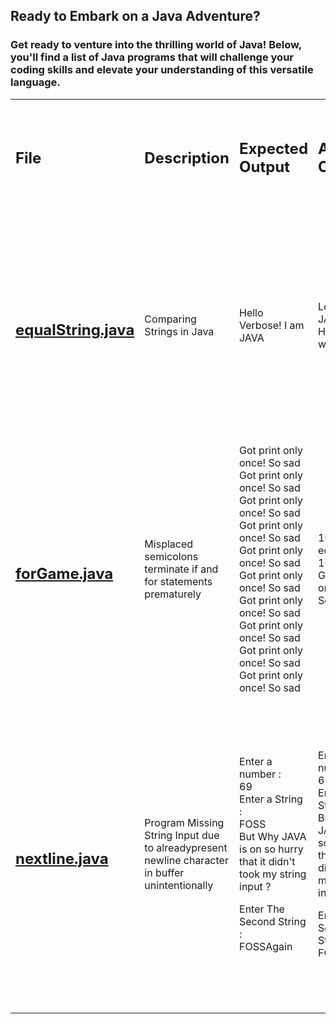 <!-- Table Of Content for Java Folder -->

## Ready to Embark on a Java Adventure?
### Get ready to venture into the thrilling world of Java! Below, you'll find a list of Java programs that will challenge your coding skills and elevate your understanding of this versatile language.
<table>
   <tbody>
      <tr>
         <td>
            <h2>File</h2>
         </td>
         <td>
            <h2>Description</h2>
         </td>
         <td>
            <h2>Expected Output</h2>
         </td>
         <td>
            <h2>Actual Output</h2>
         </td>
         <td>
            <h2>Explanation</h2>
         </td>
         <td>
            <h2>Same code in other language</h2>
         </td>
      </tr>
      <tr>
         <td>
            <h2><a href="https://github.com/rootCircle/WhyTheHeck/blob/main/Java/equalString.java">equalString.java</a></h2>
         </td>
         <td>Comparing Strings in Java</td>
         <td>Hello Verbose! I am JAVA</td>
         <td>Love JAVA! Hate world</td>
         <td>
            <p><strong>String is an object in Java.</strong></p>
            <p>The '==' operator compares memory references for objects, including strings. To compare the content of strings, use the '.equals()' method, whereas for other data types, '==' compares their values.</p>
         </td>
         <td>&nbsp;</td>
      </tr>
      <tr>
         <td>
            <h2><a href="https://github.com/rootCircle/WhyTheHeck/blob/main/Java/forGame.java">forGame.java</a></h2>
         </td>
         <td>Misplaced semicolons terminate if and for statements prematurely</td>
         <td>Got print only once! So sad<br>Got print only once! So sad<br>Got print only once! So sad<br>Got print only once! So sad<br>Got print only once! So sad<br>Got print only once! So sad<br>Got print only once! So sad<br>Got print only once! So sad<br>Got print only once! So sad<br>Got print only once! So sad</td>
         <td>10 is not equal to 10<br>Got print only once! So sad</td>
         <td>The semicolons (;) immediately following the if statement and the for loop act as terminators for those statements, causing them to execute without any associated block. Consequently, the code inside the curly braces is treated as a separate, unrelated block of code, which is why it executes unconditionally.</td>
         <td>&nbsp;</td>
      </tr>
      <tr>
         <td>
            <h2><a href="https://github.com/rootCircle/WhyTheHeck/blob/main/Java/nextline.java">nextline.java</a></h2>
         </td>
         <td>Program Missing String Input due to alreadypresent newline character in buffer unintentionally</td>
         <td>
            <p>Enter a number :<br>69<br>Enter a String :<br>FOSS<br>But Why JAVA is on so hurry that it didn't took my string input ?</p>
            <p>Enter The Second String :<br>FOSSAgain</p>
         </td>
         <td>
            <p>Enter a number :<br>69<br>Enter a String :<br>But Why JAVA is on so hurry that it didn't took my string input ?</p>
            <p>Enter The Second String :<br>FOSS</p>
         </td>
         <td>When you use sc.nextInt() to read an integer input, it consumes the integer value but leaves the newline character (Enter key press) in the input buffer. When you then call sc.nextLine(), it reads the remaining newline character from the previous input, which appears as if it's not allowing you to enter a new string.Obviously this problem will not affect other data type inputs except string and char</td>
         <td>&nbsp;</td>
      </tr>
   </tbody>
</table>
